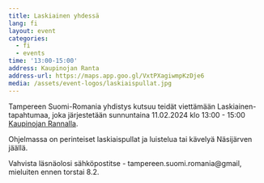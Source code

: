 ```yaml
---
title: Laskiainen yhdessä
lang: fi
layout: event
categories:
  - fi
  - events
time: '13:00-15:00'
address: Kaupinojan Ranta
address-url: https://maps.app.goo.gl/VxtPXagiwmpKzDje6
media: /assets/event-logos/laskiaispullat.jpg
---
```


Tampereen Suomi-Romania yhdistys kutsuu teidät viettämään Laskiainen-tapahtumaa, joka järjestetään sunnuntaina 11.02.2024 klo 13:00 - 15:00 [Kaupinojan Rannalla](https://www.facebook.com/pages/Kaupinojan-Ranta/217820748250982).

Ohjelmassa on perinteiset laskiaispullat ja luistelua tai kävelyä Näsijärven jäällä.

Vahvista läsnäolosi sähköpostitse - tampereen.suomi.romania@gmail, mieluiten ennen torstai 8.2.
